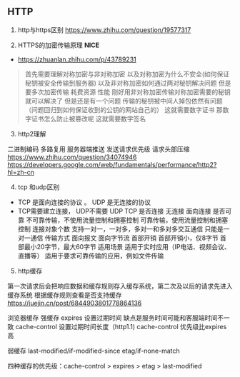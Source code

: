 ## HTTP
1. http与https区别
https://www.zhihu.com/question/19577317

2. HTTPS的加密传输原理 **NICE**

 - https://zhuanlan.zhihu.com/p/43789231

> 首先需要理解对称加密与非对称加密 
  以及对称加密为什么不安全(如何保证秘钥被安全传输到服务器)
  以及非对称加密如何通过两对秘钥解决问题  但是要多次加密传输 耗费资源 性能
  刚好用非对称加密传输对称加密需要的秘钥就可以解决了  但是还是有一个问题 传输的秘钥被中间人掉包依然有问题（问题回归到如何保证收到的公钥的网站自己的）
  这就需要数字证书 那数字证书怎么防止被篡改呢  这就需要数字签名

3. http2理解

  二进制编码 多路复用 服务器端推送 发送请求优先级 请求头部压缩
  https://www.zhihu.com/question/34074946
  https://developers.google.com/web/fundamentals/performance/http2?hl=zh-cn

4. tcp 和udp区别
- TCP 是面向连接的协议 。 UDP 是无连接的协议
- TCP需要建立连接， UDP不需要
	         UDP	               TCP
是否连接	无连接	面向连接
是否可靠	不可靠传输，不使用流量控制和拥塞控制	可靠传输，使用流量控制和拥塞控制
连接对象个数	支持一对一，一对多，多对一和多对多交互通信	只能是一对一通信
传输方式	面向报文	面向字节流
首部开销	首部开销小，仅8字节	首部最小20字节，最大60字节
适用场景	适用于实时应用（IP电话、视频会议、直播等）	适用于要求可靠传输的应用，例如文件传输

5. http缓存

第一次请求后会把响应数据和缓存规则存入缓存系统，第二次及以后的请求先进入缓存系统 根据缓存规则查看是否支持缓存 
https://juejin.cn/post/6844903801778864136

浏览器缓存
强缓存
expires 设置过期时间 缺点是服务时间可能和客服端时间不一致
cache-control 设置过期时间长度（http1.1) cache-control 优先级比expires高

弱缓存
last-modified/if-modified-since 
etag/if-none-match

四种缓存的优先级：cache-control > expires > etag > last-modified